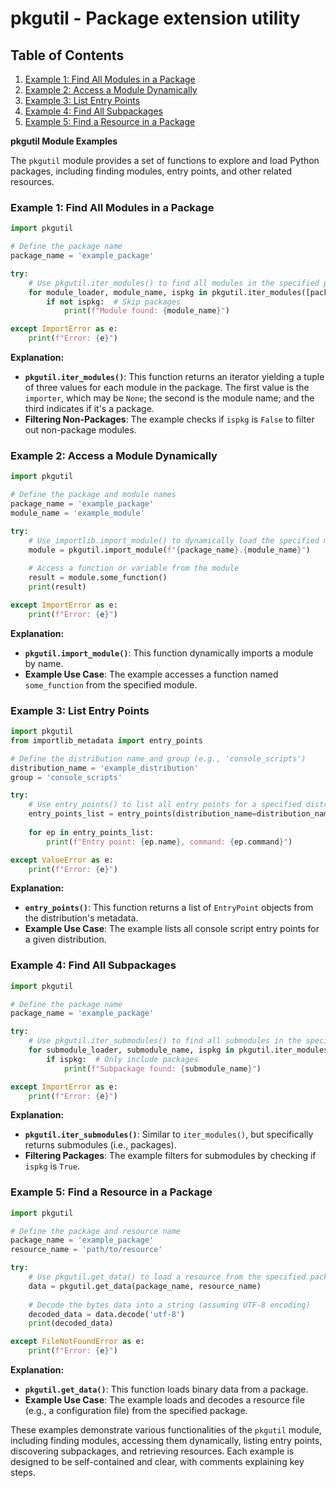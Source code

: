 # pkgutil - Package extension utility
## Table of Contents

1. [Example 1: Find All Modules in a Package](#example-1-find-all-modules-in-a-package)
2. [Example 2: Access a Module Dynamically](#example-2-access-a-module-dynamically)
3. [Example 3: List Entry Points](#example-3-list-entry-points)
4. [Example 4: Find All Subpackages](#example-4-find-all-subpackages)
5. [Example 5: Find a Resource in a Package](#example-5-find-a-resource-in-a-package)



**pkgutil Module Examples**

The `pkgutil` module provides a set of functions to explore and load Python packages, including finding modules, entry points, and other related resources.

### Example 1: Find All Modules in a Package

```python
import pkgutil

# Define the package name
package_name = 'example_package'

try:
    # Use pkgutil.iter_modules() to find all modules in the specified package
    for module_loader, module_name, ispkg in pkgutil.iter_modules([package_name]):
        if not ispkg:  # Skip packages
            print(f"Module found: {module_name}")

except ImportError as e:
    print(f"Error: {e}")
```

**Explanation:**
- **`pkgutil.iter_modules()`**: This function returns an iterator yielding a tuple of three values for each module in the package. The first value is the `importer`, which may be `None`; the second is the module name; and the third indicates if it's a package.
- **Filtering Non-Packages**: The example checks if `ispkg` is `False` to filter out non-package modules.

### Example 2: Access a Module Dynamically

```python
import pkgutil

# Define the package and module names
package_name = 'example_package'
module_name = 'example_module'

try:
    # Use importlib.import_module() to dynamically load the specified module
    module = pkgutil.import_module(f"{package_name}.{module_name}")
    
    # Access a function or variable from the module
    result = module.some_function()
    print(result)

except ImportError as e:
    print(f"Error: {e}")
```

**Explanation:**
- **`pkgutil.import_module()`**: This function dynamically imports a module by name.
- **Example Use Case**: The example accesses a function named `some_function` from the specified module.

### Example 3: List Entry Points

```python
import pkgutil
from importlib_metadata import entry_points

# Define the distribution name and group (e.g., 'console_scripts')
distribution_name = 'example_distribution'
group = 'console_scripts'

try:
    # Use entry_points() to list all entry points for a specified distribution and group
    entry_points_list = entry_points(distribution_name=distribution_name, group=group)
    
    for ep in entry_points_list:
        print(f"Entry point: {ep.name}, command: {ep.command}")

except ValueError as e:
    print(f"Error: {e}")
```

**Explanation:**
- **`entry_points()`**: This function returns a list of `EntryPoint` objects from the distribution's metadata.
- **Example Use Case**: The example lists all console script entry points for a given distribution.

### Example 4: Find All Subpackages

```python
import pkgutil

# Define the package name
package_name = 'example_package'

try:
    # Use pkgutil.iter_submodules() to find all submodules in the specified package
    for submodule_loader, submodule_name, ispkg in pkgutil.iter_modules([package_name]):
        if ispkg:  # Only include packages
            print(f"Subpackage found: {submodule_name}")

except ImportError as e:
    print(f"Error: {e}")
```

**Explanation:**
- **`pkgutil.iter_submodules()`**: Similar to `iter_modules()`, but specifically returns submodules (i.e., packages).
- **Filtering Packages**: The example filters for submodules by checking if `ispkg` is `True`.

### Example 5: Find a Resource in a Package

```python
import pkgutil

# Define the package and resource name
package_name = 'example_package'
resource_name = 'path/to/resource'

try:
    # Use pkgutil.get_data() to load a resource from the specified package
    data = pkgutil.get_data(package_name, resource_name)
    
    # Decode the bytes data into a string (assuming UTF-8 encoding)
    decoded_data = data.decode('utf-8')
    print(decoded_data)

except FileNotFoundError as e:
    print(f"Error: {e}")
```

**Explanation:**
- **`pkgutil.get_data()`**: This function loads binary data from a package.
- **Example Use Case**: The example loads and decodes a resource file (e.g., a configuration file) from the specified package.

These examples demonstrate various functionalities of the `pkgutil` module, including finding modules, accessing them dynamically, listing entry points, discovering subpackages, and retrieving resources. Each example is designed to be self-contained and clear, with comments explaining key steps.
